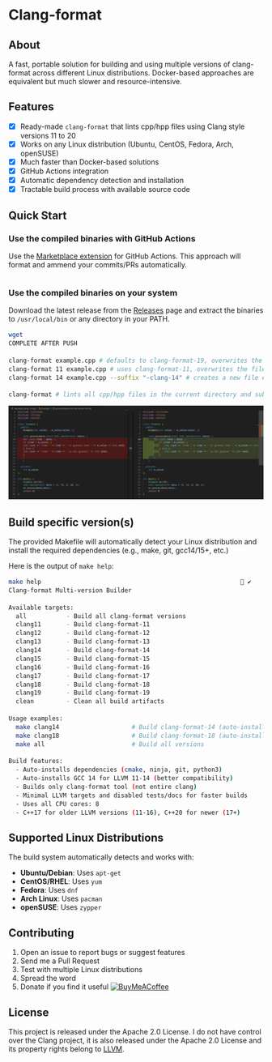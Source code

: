 # Clang-format

## About

A fast, portable solution for building and using multiple versions of clang-format across different Linux distributions. Docker-based approaches are equivalent but much slower and resource-intensive.

## Features

- [x] Ready-made `clang-format` that lints cpp/hpp files using Clang style versions 11 to 20
- [x] Works on any Linux distribution (Ubuntu, CentOS, Fedora, Arch, openSUSE)
- [x] Much faster than Docker-based solutions
- [x] GitHub Actions integration
- [x] Automatic dependency detection and installation
- [x] Tractable build process with available source code

## Quick Start

### Use the compiled binaries with GitHub Actions

Use the [Marketplace extension](https://github.com/marketplace?type=actions) for GitHub Actions. This approach will format and ammend your commits/PRs automatically.

```yaml

```

### Use the compiled binaries on your system

Download the latest release from the [Releases](https://github.com/pachadotdev/clang-format/releases) page and extract the binaries to `/usr/local/bin` or any directory in your PATH.

```bash
wget 
COMPLETE AFTER PUSH

clang-format example.cpp # defaults to clang-format-19, overwrites the file
clang-format 11 example.cpp # uses clang-format-11, overwrites the file
clang-format 14 example.cpp --suffix "-clang-14" # creates a new file example-clang-14.cpp

clang-format # lints all cpp/hpp files in the current directory and subdirectories
```

![comparison.png](comparison.png "Wrong and Correct formatting examples")

## Build specific version(s)

The provided Makefile will automatically detect your Linux distribution and install the required dependencies (e.g., make, git, gcc14/15+, etc.)

Here is the output of `make help`:

```bash
make help                                                        ✔ 
Clang-format Multi-version Builder

Available targets:
  all           - Build all clang-format versions
  clang11       - Build clang-format-11
  clang12       - Build clang-format-12
  clang13       - Build clang-format-13
  clang14       - Build clang-format-14
  clang15       - Build clang-format-15
  clang16       - Build clang-format-16
  clang17       - Build clang-format-17
  clang18       - Build clang-format-18
  clang19       - Build clang-format-19
  clean         - Clean all build artifacts

Usage examples:
  make clang14                    # Build clang-format-14 (auto-installs deps + gcc14)
  make clang18                    # Build clang-format-18 (auto-installs deps)
  make all                        # Build all versions

Build features:
  - Auto-installs dependencies (cmake, ninja, git, python3)
  - Auto-installs GCC 14 for LLVM 11-14 (better compatibility)
  - Builds only clang-format tool (not entire clang)
  - Minimal LLVM targets and disabled tests/docs for faster builds
  - Uses all CPU cores: 8
  - C++17 for older LLVM versions (11-16), C++20 for newer (17+)
```

## Supported Linux Distributions

The build system automatically detects and works with:

- **Ubuntu/Debian**: Uses `apt-get`
- **CentOS/RHEL**: Uses `yum`
- **Fedora**: Uses `dnf`
- **Arch Linux**: Uses `pacman`
- **openSUSE**: Uses `zypper`

## Contributing

1. Open an issue to report bugs or suggest features
2. Send me a Pull Request
3. Test with multiple Linux distributions
4. Spread the word
5. Donate if you find it useful [![BuyMeACoffee](https://raw.githubusercontent.com/pachadotdev/buymeacoffee-badges/main/bmc-yellow.svg)](https://www.buymeacoffee.com/pacha)

## License

This project is released under the Apache 2.0 License. I do not have control over the Clang project, it is also released under the Apache 2.0 License and its property rights belong to [LLVM](https://llvm.org/).
